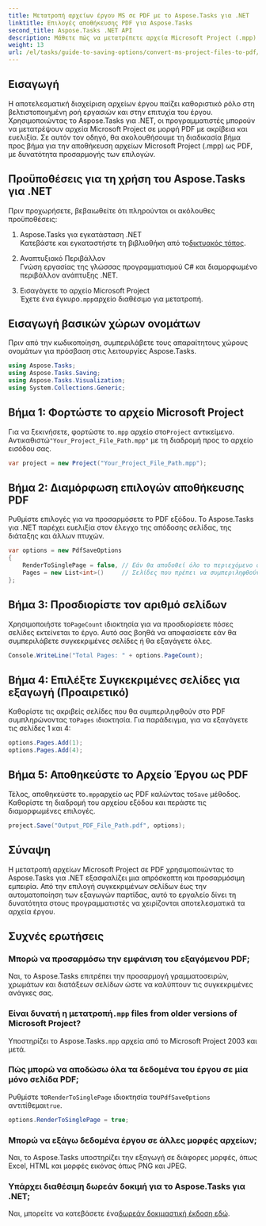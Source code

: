 ```yaml
---
title: Μετατροπή αρχείων έργου MS σε PDF με το Aspose.Tasks για .NET
linktitle: Επιλογές αποθήκευσης PDF για Aspose.Tasks
second_title: Aspose.Tasks .NET API
description: Μάθετε πώς να μετατρέπετε αρχεία Microsoft Project (.mpp) σε PDF με το Aspose.Tasks για .NET. Ακολουθήστε αυτόν τον οδηγό βήμα προς βήμα για να προσαρμόσετε την έξοδο PDF, να επιλέξετε συγκεκριμένες σελίδες και να αυτοματοποιήσετε τις ομαδικές μετατροπές.
weight: 13
url: /el/tasks/guide-to-saving-options/convert-ms-project-files-to-pdf/
---
```

## Εισαγωγή

Η αποτελεσματική διαχείριση αρχείων έργου παίζει καθοριστικό ρόλο στη βελτιστοποιημένη ροή εργασιών και στην επιτυχία του έργου. Χρησιμοποιώντας το Aspose.Tasks για .NET, οι προγραμματιστές μπορούν να μετατρέψουν αρχεία Microsoft Project σε μορφή PDF με ακρίβεια και ευελιξία. Σε αυτόν τον οδηγό, θα ακολουθήσουμε τη διαδικασία βήμα προς βήμα για την αποθήκευση αρχείων Microsoft Project (.mpp) ως PDF, με δυνατότητα προσαρμογής των επιλογών.

## Προϋποθέσεις για τη χρήση του Aspose.Tasks για .NET

Πριν προχωρήσετε, βεβαιωθείτε ότι πληρούνται οι ακόλουθες προϋποθέσεις:

1. Aspose.Tasks για εγκατάσταση .NET  
    Κατεβάστε και εγκαταστήστε τη βιβλιοθήκη από το[δικτυακός τόπος](https://releases.aspose.com/tasks/net/).

2. Αναπτυξιακό Περιβάλλον  
   Γνώση εργασίας της γλώσσας προγραμματισμού C# και διαμορφωμένο περιβάλλον ανάπτυξης .NET.

3. Εισαγάγετε το αρχείο Microsoft Project  
    Έχετε ένα έγκυρο`.mpp`αρχείο διαθέσιμο για μετατροπή.

## Εισαγωγή βασικών χώρων ονομάτων

Πριν από την κωδικοποίηση, συμπεριλάβετε τους απαραίτητους χώρους ονομάτων για πρόσβαση στις λειτουργίες Aspose.Tasks. 

```csharp
using Aspose.Tasks;
using Aspose.Tasks.Saving;
using Aspose.Tasks.Visualization;
using System.Collections.Generic;
```

## Βήμα 1: Φορτώστε το αρχείο Microsoft Project

 Για να ξεκινήσετε, φορτώστε το`.mpp` αρχείο στο`Project` αντικείμενο. Αντικαθιστώ`"Your_Project_File_Path.mpp"` με τη διαδρομή προς το αρχείο εισόδου σας.

```csharp
var project = new Project("Your_Project_File_Path.mpp");
```

## Βήμα 2: Διαμόρφωση επιλογών αποθήκευσης PDF

Ρυθμίστε επιλογές για να προσαρμόσετε το PDF εξόδου. Το Aspose.Tasks για .NET παρέχει ευελιξία στον έλεγχο της απόδοσης σελίδας, της διάταξης και άλλων πτυχών.

```csharp
var options = new PdfSaveOptions
{
    RenderToSinglePage = false, // Εάν θα αποδοθεί όλο το περιεχόμενο σε μία μόνο σελίδα
    Pages = new List<int>()     // Σελίδες που πρέπει να συμπεριληφθούν στο PDF
};
```

## Βήμα 3: Προσδιορίστε τον αριθμό σελίδων

 Χρησιμοποιήστε το`PageCount` ιδιοκτησία για να προσδιορίσετε πόσες σελίδες εκτείνεται το έργο. Αυτό σας βοηθά να αποφασίσετε εάν θα συμπεριλάβετε συγκεκριμένες σελίδες ή θα εξαγάγετε όλες.

```csharp
Console.WriteLine("Total Pages: " + options.PageCount);
```

## Βήμα 4: Επιλέξτε Συγκεκριμένες σελίδες για εξαγωγή (Προαιρετικό)

 Καθορίστε τις ακριβείς σελίδες που θα συμπεριληφθούν στο PDF συμπληρώνοντας το`Pages` ιδιοκτησία. Για παράδειγμα, για να εξαγάγετε τις σελίδες 1 και 4:

```csharp
options.Pages.Add(1);
options.Pages.Add(4);
```

## Βήμα 5: Αποθηκεύστε το Αρχείο Έργου ως PDF

 Τέλος, αποθηκεύστε το`.mpp`αρχείο ως PDF καλώντας το`Save` μέθοδος. Καθορίστε τη διαδρομή του αρχείου εξόδου και περάστε τις διαμορφωμένες επιλογές.

```csharp
project.Save("Output_PDF_File_Path.pdf", options);
```

## Σύναψη

Η μετατροπή αρχείων Microsoft Project σε PDF χρησιμοποιώντας το Aspose.Tasks για .NET εξασφαλίζει μια απρόσκοπτη και προσαρμόσιμη εμπειρία. Από την επιλογή συγκεκριμένων σελίδων έως την αυτοματοποίηση των εξαγωγών παρτίδας, αυτό το εργαλείο δίνει τη δυνατότητα στους προγραμματιστές να χειρίζονται αποτελεσματικά τα αρχεία έργου.

## Συχνές ερωτήσεις

### Μπορώ να προσαρμόσω την εμφάνιση του εξαγόμενου PDF;
Ναι, το Aspose.Tasks επιτρέπει την προσαρμογή γραμματοσειρών, χρωμάτων και διατάξεων σελίδων ώστε να καλύπτουν τις συγκεκριμένες ανάγκες σας.

###  Είναι δυνατή η μετατροπή`.mpp` files from older versions of Microsoft Project?
 Υποστηρίζει το Aspose.Tasks`.mpp` αρχεία από το Microsoft Project 2003 και μετά.

### Πώς μπορώ να αποδώσω όλα τα δεδομένα του έργου σε μία μόνο σελίδα PDF;
 Ρυθμίστε το`RenderToSinglePage` ιδιοκτησία του`PdfSaveOptions` αντιτίθεμαι`true`.

```csharp
options.RenderToSinglePage = true;
```

### Μπορώ να εξάγω δεδομένα έργου σε άλλες μορφές αρχείων;
Ναι, το Aspose.Tasks υποστηρίζει την εξαγωγή σε διάφορες μορφές, όπως Excel, HTML και μορφές εικόνας όπως PNG και JPEG.

### Υπάρχει διαθέσιμη δωρεάν δοκιμή για το Aspose.Tasks για .NET;
 Ναι, μπορείτε να κατεβάσετε ένα[δωρεάν δοκιμαστική έκδοση εδώ](https://releases.aspose.com/).